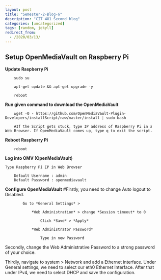 ```yaml
---
layout: post
title: "Semester-2-Blog-6"
description: "CIT 481 Second blog"
categories: [uncategorized]
tags: [random, jekyll]
redirect_from:
  - /2020/03/13/
---
```


## Setup OpenMediaVault on Raspberry Pi


  __Update Raspberry Pi__

        sudo su

        apt-get update && apt-get upgrade -y

        reboot

  __Run given command to download the OpenMediaVault__

        wget -O - https://github.com/OpenMediaVault-Plugin-Developers/installScript/raw/master/install | sudo bash

        #If the Script gets stuck, type IP address of Raspberry Pi in a Web Browser. If OpenMediaVault comes up, type q to exit the script.

  __Reboot Raspberry Pi__

        reboot

  __Log into OMV (OpenMediaVault)__

    Type Raspberry Pi IP in Web Browser

        Default Username : admin
        Default Password : openmediavault

  __Configure OpenMediaVault__
        #Firstly, you need to change Auto logout to Disabled.

            Go to *General Settings* > 
            
                *Web Administration* > change *Session timeout* to 0

                    Click *Save* > *Apply*

                *Web Administrator Password*

                    Type in new Password
            



Secondly, change the Web Administrative Password to a strong password of your choice.

Thirdly, navigate to system > Network and add a Ethernet interface.
Under General settings, we need to select our eth0 Ethernet Interface.
After that under IPv4, we need to select DHCP and save the configuration.
